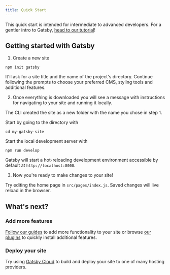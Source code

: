 ```yaml
---
title: Quick Start
---
```


This quick start is intended for intermediate to advanced developers. For a gentler intro to Gatsby, [head to our tutorial](/docs/tutorial/)!

## Getting started with Gatsby

1. Create a new site

```shell
npm init gatsby
```

It'll ask for a site title and the name of the project's directory. Continue following the prompts to choose your preferred CMS, styling tools and additional features.

2. Once everything is downloaded you will see a message with instructions for navigating to your site and running it locally.

The CLI created the site as a new folder with the name you chose in step 1.

Start by going to the directory with

```shell
cd my-gatsby-site
```

Start the local development server with

```shell
npm run develop
```

Gatsby will start a hot-reloading development environment accessible by default at `http://localhost:8000`.

3. Now you're ready to make changes to your site!

Try editing the home page in `src/pages/index.js`. Saved changes will live reload in the browser.

## What's next?

### Add more features

[Follow our guides](/docs/how-to/) to add more functionality to your site or browse [our plugins](/plugins/) to quickly install additional features.

### Deploy your site

Try using [Gatsby Cloud](/products/cloud/) to build and deploy your site to one of many hosting providers.
